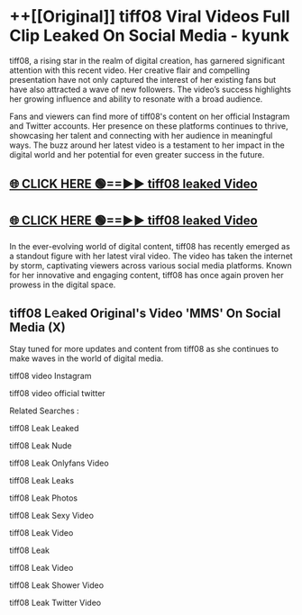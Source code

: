 # ++[[Original]] tiff08 Viral Videos Full Clip Leaked On Social Media - kyunk<br>

tiff08, a rising star in the realm of digital creation, has garnered significant attention with this recent video. Her creative flair and compelling presentation have not only captured the interest of her existing fans but have also attracted a wave of new followers. The video’s success highlights her growing influence and ability to resonate with a broad audience.

Fans and viewers can find more of tiff08's content on her official Instagram and Twitter accounts. Her presence on these platforms continues to thrive, showcasing her talent and connecting with her audience in meaningful ways. The buzz around her latest video is a testament to her impact in the digital world and her potential for even greater success in the future.


## [🌐 CLICK HERE 🟢==►► tiff08 leaked Video ](https://onlyclips.site?title=tiff08&ref=git)

## [🌐 CLICK HERE 🟢==►► tiff08 leaked Video ](https://onlyclips.site?title=tiff08&ref=git)


In the ever-evolving world of digital content, tiff08 has recently emerged as a standout figure with her latest viral video. The video has taken the internet by storm, captivating viewers across various social media platforms. Known for her innovative and engaging content, tiff08 has once again proven her prowess in the digital space.



## tiff08 L𝚎aked Original's Video 'MMS' On Social Media (X)


Stay tuned for more updates and content from tiff08 as she continues to make waves in the world of digital media.

tiff08 video Instagram

tiff08 video official twitter


Related Searches :

tiff08 Leak Leaked

tiff08 Leak Nude

tiff08 Leak Onlyfans Video

tiff08 Leak Leaks

tiff08 Leak Photos

tiff08 Leak Sexy Video

tiff08 Leak Video

tiff08 Leak

tiff08 Leak Video

tiff08 Leak Shower Video

tiff08 Leak Twitter Video

